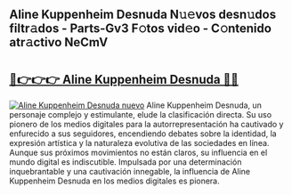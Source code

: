 ## Aline Kuppenheim Desnuda N𝚞𝚎vos desn𝚞dos filtr𝚊dos - Parts-Gv3 F𝚘tos vid𝚎o - C𝚘ntenido atr𝚊ctivo NeCmV

# <h2><a href="http://mb598x.tromn.icu/?c=Aline+Kuppenheim+Desnuda">🔗👉👉👉 Aline Kuppenheim Desnuda 🔗🔗</a></h2>

[![Aline Kuppenheim Desnuda nuevo](https://i.imgur.com/pEAQMta.gif)](http://mb598x.tromn.icu/?c=Aline+Kuppenheim+Desnuda)
Aline Kuppenheim Desnuda, un personaje complejo y estimulante, elude la clasificación directa. Su uso pionero de los medios digitales para la autorrepresentación ha cautivado y enfurecido a sus seguidores, encendiendo debates sobre la identidad, la expresión artística y la naturaleza evolutiva de las sociedades en línea. Aunque sus próximos movimientos no están claros, su influencia en el mundo digital es indiscutible. Impulsada por una determinación inquebrantable y una cautivación innegable, la influencia de Aline Kuppenheim Desnuda en los medios digitales es pionera.
